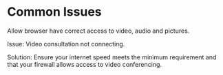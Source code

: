 # Common Issues

Allow browser have correct access to video, audio and pictures.

Issue: Video consultation not connecting.&#x20;

Solution: Ensure your internet speed meets the minimum requirement and that your firewall allows access to video conferencing.
